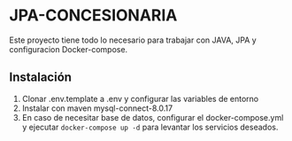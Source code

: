 # JPA-CONCESIONARIA
Este proyecto tiene todo lo necesario para trabajar con JAVA, JPA y configuracion Docker-compose.

## Instalación

1. Clonar .env.template a .env y configurar las variables de entorno
2. Instalar con maven mysql-connect-8.0.17
3. En caso de necesitar base de datos, configurar el docker-compose.yml y ejecutar `docker-compose up -d` para levantar los servicios deseados.